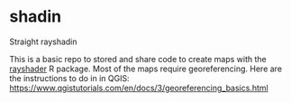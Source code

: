 # shadin
Straight rayshadin


This is a basic repo to stored and share code to create maps with the [rayshader](www.rayshader.com) R package. Most of the maps require georeferencing. Here are the instructions to do in in QGIS: https://www.qgistutorials.com/en/docs/3/georeferencing_basics.html
